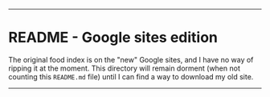 
***

# README - Google sites edition

The original food index is on the "new" Google sites, and I have no way of ripping it at the moment. This directory will remain dorment (when not counting this `README.md` file) until I can find a way to download my old site.

***
